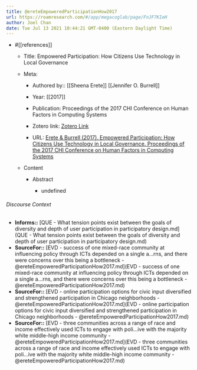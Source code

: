 ```yaml
---
title: @ereteEmpoweredParticipationHow2017
url: https://roamresearch.com/#/app/megacoglab/page/FnJF7KIeH
author: Joel Chan
date: Tue Jul 13 2021 10:44:21 GMT-0400 (Eastern Daylight Time)
---
```


- #[[references]]

    - Title: Empowered Participation: How Citizens Use Technology in Local Governance

    - Meta:

        - Authored by:: [[Sheena Erete]] [[Jennifer O. Burrell]]

        - Year: [[2017]]

        - Publication: Proceedings of the 2017 CHI Conference on Human Factors in Computing Systems

        - Zotero link: [Zotero Link](zotero://select/items/7_Y55N8LBM)

        - URL: [Erete & Burrell (2017). Empowered Participation: How Citizens Use Technology in Local Governance. Proceedings of the 2017 CHI Conference on Human Factors in Computing Systems](https://dl.acm.org/doi/10.1145/3025453.3025996)

    - Content

        - Abstract

            - undefined

###### Discourse Context

- **Informs::** [QUE - What tension points exist between the goals of diversity and depth of user participation in participatory design.md](QUE - What tension points exist between the goals of diversity and depth of user participation in participatory design.md)
- **SourceFor::** [EVD - success of one mixed-race community at influencing policy through ICTs depended on a single a...rns, and there were concerns over this being a bottleneck - @ereteEmpoweredParticipationHow2017.md](EVD - success of one mixed-race community at influencing policy through ICTs depended on a single a...rns, and there were concerns over this being a bottleneck - @ereteEmpoweredParticipationHow2017.md)
- **SourceFor::** [EVD - online participation options for civic input diversified and strengthened participation in Chicago neighborhoods - @ereteEmpoweredParticipationHow2017.md](EVD - online participation options for civic input diversified and strengthened participation in Chicago neighborhoods - @ereteEmpoweredParticipationHow2017.md)
- **SourceFor::** [EVD - three communities across a range of race and income effectively used ICTs to engage with poli...ive with the majority white  middle-high income community - @ereteEmpoweredParticipationHow2017.md](EVD - three communities across a range of race and income effectively used ICTs to engage with poli...ive with the majority white  middle-high income community - @ereteEmpoweredParticipationHow2017.md)

